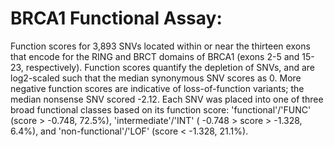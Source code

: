 # BRCA1 Functional Assay: 
Function scores for 3,893 SNVs located within or near the thirteen exons that encode for the RING and BRCT domains of BRCA1 (exons 2-5 and 15-23, respectively). Function scores quantify the depletion of SNVs, and are log2-scaled such that the median synonymous SNV scores as 0. More negative function scores are indicative of loss-of-function variants; the median nonsense SNV scored -2.12. Each SNV was placed into one of three broad functional classes based on its function score: 'functional'/'FUNC' (score > -0.748, 72.5%), 'intermediate'/'INT' ( -0.748 > score > -1.328, 6.4%), and 'non-functional'/'LOF' (score < -1.328, 21.1%).